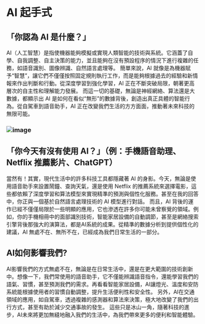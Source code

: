 # AI 起手式
## 「你認為 AI 是什麼？」
AI（人工智慧）是指使機器能夠模擬或實現人類智能的技術與系統。它涵蓋了自學、自我調整、自主決策的能力，並且能夠在沒有預設程序的情況下進行複雜的任務，如語音識別、圖像辨識、自然語言處理等。
簡單來說，AI 就像是為機器賦予“智慧”，讓它們不僅僅按照固定規則執行工作，而是能夠根據過去的經驗和新情報來作出判斷和行動。從深度學習到強化學習，AI 正在不斷突破局限，朝著更高層次的自主性和理解能力發展。
而這一切的基礎，無論是神經網絡、算法還是大數據，都顯示出 AI 是如何在看似“無形”的數據背後，創造出真正具體的智能行為。從自駕車到語音助手，AI 正在改變我們生活的方方面面，推動著未來科技的無限可能。
### ![image](https://github.com/user-attachments/assets/69a88f93-bacb-4393-8dcf-595d2432b157)
## 「你今天有沒有使用 AI？」（例：手機語音助理、Netflix 推薦影片、ChatGPT）
當然有！其實，現代生活中的許多科技工具都隱藏著 AI 的身影。今天，無論是使用語音助手來設置鬧鐘、查詢天氣，還是使用 Netflix 的推薦系統來選擇電影，這些都依賴了深度學習和算法模型來實現精準的預測與個性化服務。甚至在我的回答中，你正與一個基於自然語言處理技術的 AI 模型進行對話。
而且，AI 背後的運作已經不僅僅局限於一些明顯的應用，它也滲透在許多你可能未曾察覺的領域。例如，你的手機相冊中的面部識別技術，智能家居設備的自動調節，甚至是網絡搜索引擎背後那強大的演算法，都是AI系統的成果。從精準的數據分析到提供個性化的建議，AI 無處不在、無所不在，已經成為我們日常生活的一部分。
##  AI如何影響我們?
AI影響我們的方式無處不在，無論是在日常生活中，還是在更大範圍的技術創新中。想像一下，我們常使用的語音助手，它不僅能辨識語音指令，還能學習我們的語氣、習慣，甚至預測我們的需求。再看看智能家居設備，AI讓燈光、溫度和安防系統能根據使用者的習慣自動調整，提升生活便利性和安全性。
另外，AI在交通領域的應用，如自駕車，透過複雜的感測器和算法來決策，極大地改變了我們的出行方式，甚至有助於減少交通事故的發生。
這些只是冰山一角，隨著科技的進步，AI未來將更加無縫地融入我們的生活中，為我們帶來更多的便利和智能體驗。
